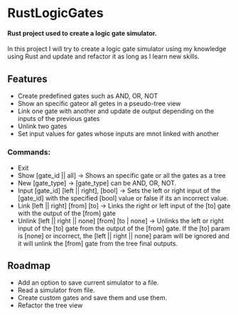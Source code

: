 # RustLogicGates
#### Rust project used to create a logic gate simulator.

In this project I will try to create a logic gate simulator using my knowledge using Rust and update and refactor it as long as I learn new skills.

## Features
- Create predefined gates such as AND, OR, NOT
- Show an specific gateor all getes in a pseudo-tree view
- Link one gate with another and update de output depending on the inputs of the previous gates
- Unlink two gates
- Set input values for gates whose inputs are mnot linked with another

### Commands:
- Exit
- Show [gate_id || all] -> Shows an specific gate or all the gates as a tree
- New [gate_type] -> [gate_type] can be AND, OR, NOT.
- Input [gate_id] [left || right], [bool] -> Sets the left or right input of the [gate_id] with the specified [bool] value or false if its an incorrect value.
- Link [left || right] [from] [to] -> Links the right or left input of the [to] gate with the output of the [from] gate
- Unlink [left || right || none] [from] [to | none] -> Unlinks the left or right input of the [to] gate from the output of the [from] gate. If the [to] param is [none] or incorrect, the [left || right || none] param will be ignored and it will unlink the [from] gate from the tree final outputs.

## Roadmap
- Add an option to save current simulator to a file.
- Read a simulator from file.
- Create custom gates and save them and use them.
- Refactor the tree view